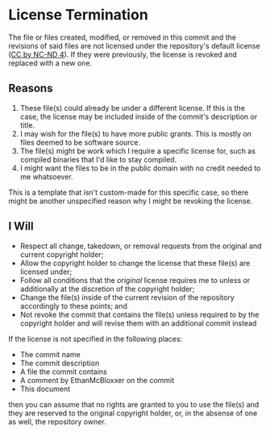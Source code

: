 <!-- license termination template -->

# License Termination
<!-- Excluding [`file.name`](), -->
The file or files created, modified, or removed in this commit and the revisions of said files are not licensed under the repository's default license ([CC by NC-ND 4](https://github.com/EthanMcBloxxer/.public/blob/main/license.md)). If they were previously, the license is revoked and replaced with a new one.

## Reasons
1. These file(s) could already be under a different license. If this is the case, the license may be included inside of the commit's description or title.
2. I may wish for the file(s) to have more public grants. This is mostly on files deemed to be software source.
3. The file(s) might be work which I require a specific license for, such as compiled binaries that I'd like to stay compiled.
4. I might want the files to be in the public domain with no credit needed to me whatsoever.

This is a template that isn't custom-made for this specific case, so there might be another unspecified reason why I might be revoking the license.

## I Will
* Respect all change, takedown, or removal requests from the original and current copyright holder;
* Allow the copyright holder to change the license that these file(s) are licensed under;
* Follow all conditions that the *original* license requires me to unless or additionally at the discretion of the copyright holder;
* Change the file(s) inside of the current revision of the repository accordingly to these points; and
* Not revoke the commit that contains the file(s) unless required to by the copyright holder and will revise them with an additional commit instead

If the license is not specified in the following places:

* The commit name
* The commit description
* A file the commit contains
* A comment by EthanMcBloxxer on the commit
* This document

then you can assume that no rights are granted to you to use the file(s) and they are reserved to the original copyright holder, or, in the absense of one as well, the repository owner.
